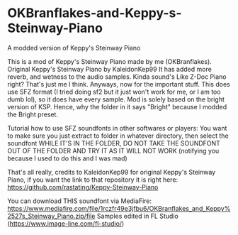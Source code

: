 # OKBranflakes-and-Keppy-s-Steinway-Piano
A modded version of Keppy's Steinway Piano

This is a mod of Keppy's Steinway Piano made by me (OKBranflakes). Original Keppy's Steinway Piano by KaleidonKep99
It has added more reverb, and wetness to the audio samples. Kinda sound's Like Z-Doc Piano right? That's just me I think.
Anyways, now for the important stuff.
This does use SFZ format (I tried doing sf2 but it just won't work for me, or I am too dumb lol), so it does have every sample.
Mod is solely based on the bright version of KSP. Hence, why the folder in it says "Bright" because I modded the Bright preset.

Tutorial how to use SFZ soundfonts in other softwares or players:
You want to make sure you just extract to folder in whatever directory, then select the soundfont WHILE IT'S IN THE FOLDER, DO NOT TAKE THE SOUNDFONT OUT OF THE FOLDER AND TRY IT AS IT WILL NOT WORK (notifying you because I used to do this and I was mad)

That's all really, credits to KaleidonKep99 for original Keppy's Steinway Piano, if you want the link to that repository it is right here: https://github.com/rastating/Keppy-Steinway-Piano

You can download THIS soundfont via MediaFire: https://www.mediafire.com/file/1rczfr49e3jfbu6/OKBranflakes_and_Keppy%2527s_Steinway_Piano.zip/file
Samples edited in FL Studio (https://www.image-line.com/fl-studio/)
